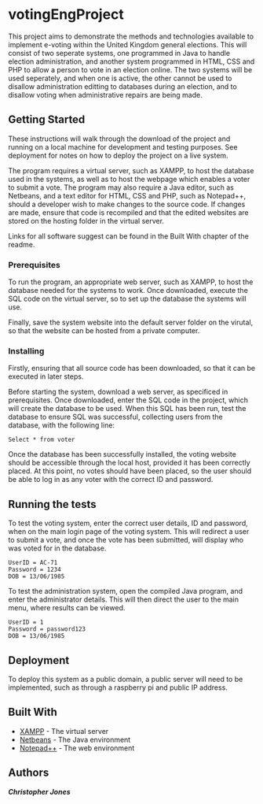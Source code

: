 # votingEngProject
This project aims to demonstrate the methods and technologies available to implement e-voting within the United Kingdom general elections. This will consist of two seperate systems, one programmed in Java to handle election administration, and another system programmed in HTML, CSS and PHP to allow a person to vote in an election online. The two systems will be used seperately, and when one is active, the other cannot be used to disallow administration editting to databases during an election, and to disallow voting when administrative repairs are being made.

## Getting Started
These instructions will walk through the download of the project and running on a local machine for development and testing purposes. See deployment for notes on how to deploy the project on a live system.

The program requires a virtual server, such as XAMPP, to host the database used in the systems, as well as to host the webpage which enables a voter to submit a vote. The program may also require a Java editor, such as Netbeans, and a text editor for HTML, CSS and PHP, such as Notepad++, should a developer wish to make changes to the source code. If changes are made, ensure that code is recompiled and that the edited websites are stored on the hosting folder in the virtual server.

Links for all software suggest can be found in the Built With chapter of the readme.

### Prerequisites
To run the program, an appropriate web server, such as XAMPP, to host the database needed for the systems to work. Once downloaded, execute the SQL code on the virtual server, so to set up the database the systems will use.

Finally, save the system website into the default server folder on the virutal, so that the website can be hosted from a private computer.

### Installing
Firstly, ensuring that all source code has been downloaded, so that it can be executed in later steps.

Before starting the system, download a web server, as specificed in prerequisites. Once downloaded, enter the SQL code in the project, which will create the database to be used. When this SQL has been run, test the database to ensure SQL was successful, collecting users from the database, with the following line:
```
Select * from voter
```
Once the database has been successfully installed, the voting website should be accessible through the local host, provided it has been correctly placed. At this point, no votes should have been placed, so the user should be able to log in as any voter with the correct ID and password.

## Running the tests
To test the voting system, enter the correct user details, ID and password, when on the main login page of the voting system. This will redirect a user to submit a vote, and once the vote has been submitted, will display who was voted for in the database.
```
UserID = AC-71
Password = 1234
DOB = 13/06/1985
```

To test the administration system, open the compiled Java program, and enter the administrator details. This will then direct the user to the main menu, where results can be viewed.
```
UserID = 1
Password = password123
DOB = 13/06/1985
```
## Deployment
To deploy this system as a public domain, a public server will need to be implemented, such as through a raspberry pi and public IP address.

## Built With
* [XAMPP](https://www.apachefriends.org/index.html) - The virtual server
* [Netbeans](https://maven.apache.org/) - The Java environment
* [Notepad++](https://notepad-plus-plus.org/) - The web environment

## Authors
***Christopher Jones*** 
